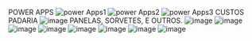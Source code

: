 POWER APPS
![power Apps1](https://github.com/Gabrielmart99/informatica/assets/162645927/9bdd08a3-7adc-43bf-b440-3ca9fe916138)
![power Apps2](https://github.com/Gabrielmart99/informatica/assets/162645927/40cdc5c9-2501-4f45-aaf6-36d0b2f9b969)
![power Apps3](https://github.com/Gabrielmart99/informatica/assets/162645927/8be04af3-c254-4c1f-964e-6092d5adcc25)
CUSTOS PADARIA 
![image](https://github.com/Gabrielmart99/informatica/assets/162645927/cb0437fe-1e75-45de-9e0a-3ccc5ed69273)
PANELAS, SORVETES, E OUTROS.
![image](https://github.com/Gabrielmart99/informatica/assets/162645927/f499cd74-91c0-4cdd-ace8-fe7c5ba3e23e)
![image](https://github.com/Gabrielmart99/informatica/assets/162645927/2e2aa94f-01e6-4f72-abfa-cbe5db42f89a)
![image](https://github.com/Gabrielmart99/informatica/assets/162645927/54bfb029-67c6-4bb0-819e-048a691db110)
![image](https://github.com/Gabrielmart99/informatica/assets/162645927/f447956d-7521-4929-a001-c66c9667a41c)
![image](https://github.com/Gabrielmart99/informatica/assets/162645927/36316d71-d7b3-410b-b31d-e03ececd5ed9)
![image](https://github.com/Gabrielmart99/informatica/assets/162645927/8fb3e787-4a8f-4779-87a9-d9cc5d77b501)
![image](https://github.com/Gabrielmart99/informatica/assets/162645927/f3c2cc4e-e823-4f9f-bd35-1f41e60a3840)
![image](https://github.com/Gabrielmart99/informatica/assets/162645927/a07d24a0-167e-418f-a0b9-8c2ad4d9dd94)
